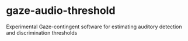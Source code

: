 # gaze-audio-threshold
Experimental Gaze-contingent software for estimating auditory detection and discrimination thresholds
